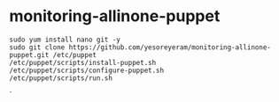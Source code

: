 # monitoring-allinone-puppet

 
    sudo yum install nano git -y
    sudo git clone https://github.com/yesoreyeram/monitoring-allinone-puppet.git /etc/puppet 
    /etc/puppet/scripts/install-puppet.sh
    /etc/puppet/scripts/configure-puppet.sh
    /etc/puppet/scripts/run.sh
  
  `
